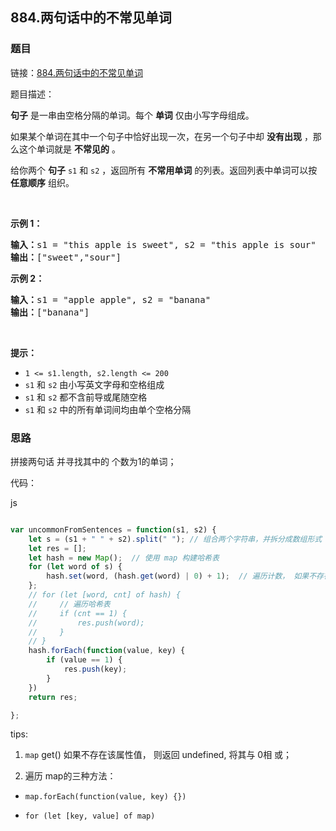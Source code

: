 ## 884.两句话中的不常见单词

### 题目

链接：[884.两句话中的不常见单词](https://leetcode-cn.com/problems/uncommon-words-from-two-sentences/)

题目描述：

<div class="css-1a7yjpy-ZoomWrapper e13l6k8o9"><div class="content__1Y2H"><div class="notranslate"><p><strong>句子</strong> 是一串由空格分隔的单词。每个 <strong>单词</strong><em> </em>仅由小写字母组成。</p>

<p>如果某个单词在其中一个句子中恰好出现一次，在另一个句子中却 <strong>没有出现</strong> ，那么这个单词就是 <strong>不常见的</strong><em> </em>。</p>

<p>给你两个 <strong>句子</strong> <code>s1</code> 和 <code>s2</code> ，返回所有 <strong>不常用单词</strong> 的列表。返回列表中单词可以按 <strong>任意顺序</strong> 组织。</p>

<p>&nbsp;</p>

<ol>
</ol>

<p><strong>示例 1：</strong></p>

<pre><strong>输入：</strong>s1 = "this apple is sweet", s2 = "this apple is sour"
<strong>输出：</strong>["sweet","sour"]
</pre>

<p><strong>示例 2：</strong></p>

<pre><strong>输入：</strong>s1 = "apple apple", s2 = "banana"
<strong>输出：</strong>["banana"]
</pre>

<p>&nbsp;</p>

<p><strong>提示：</strong></p>

<ul>
	<li><code>1 &lt;= s1.length, s2.length &lt;= 200</code></li>
	<li><code>s1</code> 和 <code>s2</code> 由小写英文字母和空格组成</li>
	<li><code>s1</code> 和 <code>s2</code> 都不含前导或尾随空格</li>
	<li><code>s1</code> 和 <code>s2</code> 中的所有单词间均由单个空格分隔</li>
</ul>
</div></div></div>


### 思路

拼接两句话 并寻找其中的 个数为1的单词；

代码： 

js 

```js

var uncommonFromSentences = function(s1, s2) {
    let s = (s1 + " " + s2).split(" "); // 组合两个字符串，并拆分成数组形式
    let res = [];
    let hash = new Map();  // 使用 map 构建哈希表
    for (let word of s) {
        hash.set(word, (hash.get(word) | 0) + 1);  // 遍历计数， 如果不存在数组中， 返回 undefined，与 0 相或 为0； 1 与0 相或为其本身
    };
    // for (let [word, cnt] of hash) {
    //     // 遍历哈希表
    //     if (cnt == 1) {
    //         res.push(word);
    //     }
    // }
    hash.forEach(function(value, key) {
        if (value == 1) {
            res.push(key);
        }
    })
    return res;

};
```

tips:

1. `map` get() 如果不存在该属性值， 则返回 undefined, 将其与 0相 或；

2. 遍历 map的三种方法：
- ```map.forEach(function(value, key) {})```

- ```for (let [key, value] of map)```
